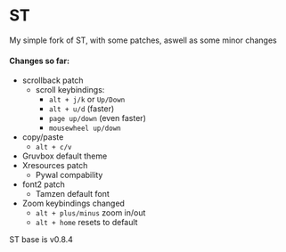 # ST
My simple fork of ST, with some patches, aswell as some minor changes


#### Changes so far:
- scrollback patch
	- scroll keybindings:
		- `alt + j/k` or `Up/Down`
		- `alt + u/d` (faster)
		- `page up/down` (even faster)
		- `mousewheel up/down`
- copy/paste 
	- `alt + c/v`
- Gruvbox default theme
- Xresources patch
	- Pywal compability
- font2 patch
	- Tamzen default font
- Zoom keybindings changed
	- `alt + plus/minus` zoom in/out
	- `alt + home` resets to default




ST base is v0.8.4

